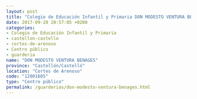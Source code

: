 ```yaml
---
layout: post
title: "Colegio de Educación Infantil y Primaria DON MODESTO VENTURA BENAGES"
date: 2017-09-20 20:57:05 +0200
categories:
- Colegio de Educación Infantil y Primaria
- castellon-castello
- cortes-de-arenoso
- Centro público
- guarderia
name: "DON MODESTO VENTURA BENAGES"
province: "Castellón/Castelló"
location: "Cortes de Arenoso"
code: "12001605"
type: "Centro público"
permalink: /guarderias/don-modesto-ventura-benages.html
---
```


